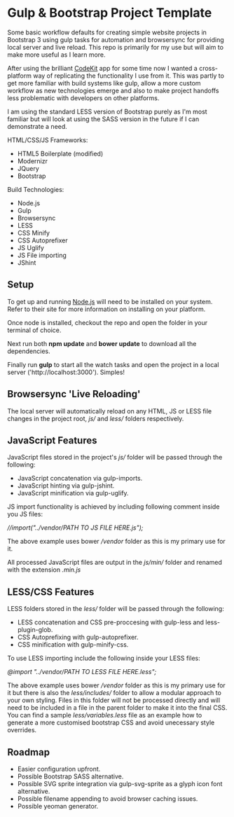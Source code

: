 Gulp & Bootstrap Project Template
=================================

Some basic workflow defaults for creating simple website projects in Bootstrap 3 using gulp tasks for automation and browsersync for providing local server and live reload. This repo is primarily for my use but will aim to make more useful as I learn more.

After using the brilliant [CodeKit](https://incident57.com/codekit/) app for some time now I wanted a cross-platform way of replicating the functionality I use from it. This was partly to get more familiar with build systems like gulp, allow a more custom workflow as new technologies emerge and also to make project handoffs less problematic with developers on other platforms.

I am using the standard LESS version of Bootstrap purely as I'm most familiar but will look at using the SASS version in the future if I can demonstrate a need.

HTML/CSS/JS Frameworks:

- HTML5 Boilerplate (modified)
- Modernizr
- JQuery
- Bootstrap


Build Technologies:

- Node.js
- Gulp
- Browsersync
- LESS
- CSS Minify
- CSS Autoprefixer
- JS Uglify
- JS File importing
- JShint


Setup
-----
To get up and running [Node.js](https://nodejs.org/) will need to be installed on your system. Refer to their site for more information on installing on your platform.

Once node is installed, checkout the repo and open the folder in your terminal of choice.

Next run both **npm update** and **bower update** to download all the dependencies.

Finally run **gulp** to start all the watch tasks and open the project in a local server ('http://localhost:3000'). Simples!


Browsersync 'Live Reloading'
----------------------------
The local server will automatically reload on any HTML, JS or LESS file changes in the project root, *js/* and *less/* folders respectively.


JavaScript Features
-------------------
JavaScript files stored in the project's *js/* folder will be passed through the following:

- JavaScript concatenation via gulp-imports.
- JavaScript hinting via gulp-jshint.
- JavaScript minification via gulp-uglify.

JS import functionality is achieved by including following comment inside you JS files:

*//import("../vendor/PATH TO JS FILE HERE.js");*

The above example uses bower */vendor* folder as this is my primary use for it.

All processed JavaScript files are output in the *js/min/* folder and renamed with the extension *.min.js*


LESS/CSS Features
-----------------
LESS folders stored in the *less/* folder will be passed through the following:

- LESS concatenation and CSS pre-proccesing with gulp-less and less-plugin-glob.
- CSS Autoprefixing with gulp-autoprefixer.
- CSS minification with gulp-minify-css.

To use LESS importing include the following inside your LESS files:

*@import "../vendor/PATH TO LESS FILE HERE.less";*

The above example uses bower */vendor* folder as this is my primary use for it but there is also the *less/includes/* folder to allow a modular approach to your own styling. Files in this folder will not be processed directly and will need to be included in a file in the parent folder to make it into the final CSS. You can find a sample *less/variables.less* file as an example how to generate a more customised bootstrap CSS and avoid unecessary style overrides.


Roadmap
-------
- Easier configuration upfront.
- Possible Bootstrap SASS alternative.
- Possible SVG sprite integration via gulp-svg-sprite as a glyph icon font alternative.
- Possible filename appending to avoid browser caching issues.
- Possible yeoman generator.